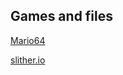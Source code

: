 ## Games and files

<a href="Super Mario 64 (U) [!].z64">Mario64</a>

<a href="slither.html">slither.io</a>

